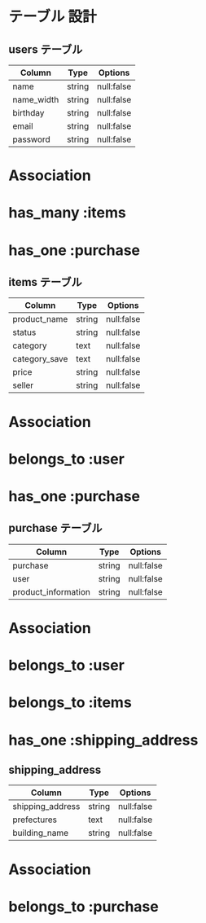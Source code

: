 # テーブル 設計

## users テーブル

| Column         | Type   | Options    |
| -------------- | ------ | ---------- |
| name           | string | null:false |
| name_width     | string | null:false |
| birthday       | string | null:false |
| email          | string | null:false |
| password       | string | null:false | 

# Association
# has_many :items
# has_one :purchase

## items テーブル

| Column         | Type   | Options    |
| -------------- | ------ | ---------- |
| product_name   | string | null:false |
| status         | string | null:false |
| category       | text   | null:false |
| category_save  | text   | null:false |
| price          | string | null:false |
| seller         | string | null:false |

# Association
# belongs_to :user
# has_one :purchase

## purchase テーブル

| Column              | Type   | Options    |
| ------------------- | ------ | ---------- | 
| purchase            | string | null:false |
| user                | string | null:false |
| product_information | string | null:false |

# Association
# belongs_to :user
# belongs_to :items
# has_one :shipping_address

## shipping_address

| Column           | Type   | Options    |
| ---------------- | ------ | ---------- |
| shipping_address | string | null:false |
| prefectures      | text   | null:false |
| building_name    | string | null:false |

# Association
# belongs_to :purchase